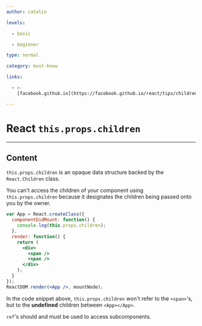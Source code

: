 ```yaml
---
author: catalin

levels:

  - basic

  - beginner

type: normal

category: must-know

links:

  - >-
    [facebook.github.io](https://facebook.github.io/react/tips/children-undefined.html){website}

---
```


# **React** `this.props.children`

---

## Content

`this.props.children` is an opaque data structure backed by the `React.Children` class.

You can't access the children of your component using `this.props.children` because it designates the children being passed onto you by the owner.

```jsx
var App = React.createClass({
  componentDidMount: function() {
    console.log(this.props.children);
  },
  render: function() {
    return (
      <div>
        <span />
        <span />
      </div>
    );
  }
});
ReactDOM.render(<App />, mountNode);
```

In the code snippet above, `this.props.children` won't refer to the `<span>`'s, but to the **undefined** children between `<App></App>`.

`ref`'s should and must be used to access subcomponents.
